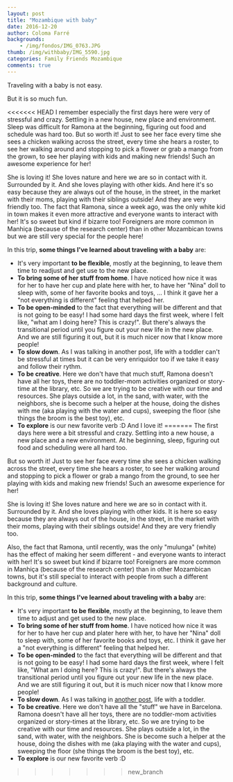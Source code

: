 ```yaml
---
layout: post
title: "Mozambique with baby"
date: 2016-12-20
author: Coloma Farré
backgrounds:
    - /img/fondos/IMG_0763.JPG
thumb: /img/withbaby/IMG_5590.jpg
categories: Family Friends Mozambique
comments: true
---
```


Traveling with a baby is not easy.

But it is so much fun.

<<<<<<< HEAD
I remember especially the first days here were very of stressful and crazy. Settling in a new house, new place and environment. Sleep was difficult for Ramona at the beginning, figuring out food and schedule was hard too. But so worth it! Just to see her face every time she sees a chicken walking across the street, every time she hears a roster, to see her walking around and stopping to pick a flower or grab a mango from the grown, to see her playing with kids and making new friends! Such an awesome experience for her!

She is loving it! She loves nature and here we are so in contact with it. Surrounded by it. And she loves playing with other kids. And here it's so easy because they are always out of the house, in the street, in the market with their moms, playing with their siblings outside! And they are very friendly too. The fact that Ramona, since a week ago, was the only white kid in town makes it even more attractive and everyone wants to interact with her! It's so sweet but kind if bizarre too! Foreigners are more common in Manhiça (because of the research center) than in other Mozambican towns but we are still very special for the people here!

In this trip, **some things I've learned about traveling with a baby** are:

- It's very important **to be flexible**, mostly at the beginning, to leave them time to readjust and get use to the new place.
- **To bring some of her stuff from home**. I have noticed how nice it was for her to have her cup and plate here with her, to have her "Nina" doll to sleep with, some of her favorite books and toys, ... I think it gave her a "not everything is different" feeling that helped her.
- **To be open-minded** to the fact that everything will be different and that is not going to be easy! I had some hard days the first week, where I felt like, "what am I doing here? This is crazy!". But there's always the transitional period until you figure out your new life in the new place. And we are still figuring it out, but it is much nicer now that I know more people!
- **To slow down**. As I was talking in another post, life with a toddler can't be stressful at times but it can be very enriquidor too if we take it easy and follow their rythm.
- **To be creative**. Here we don't have that much stuff, Ramona doesn't have all her toys, there are no toddler-mom activities organized or story-time at the library, etc. So we are trying to be creative with our time and resources. She plays outside a lot, in the sand, with water, with the neighbors, she is become such a helper at the house, doing the dishes with me (aka playing with the water and cups), sweeping the floor (she things the broom is the best toy), etc.
- **To explore** is our new favorite verb :D And I love it!
=======
The first days here were a bit stressful and crazy. Settling into a new house, a new place and a new environment. At he beginning, sleep, figuring out food and scheduling were all hard too. 

But so worth it! Just to see her face every time she sees a chicken walking across the street, every time she hears a roster, to see her walking around and stopping to pick a flower or grab a mango from the ground, to see her playing with kids and making new friends! Such an awesome experience for her!

She is loving it! She loves nature and here we are so in contact with it. Surrounded by it. And she loves playing with other kids. It is here so easy because they are always out of the house, in the street, in the market with their moms, playing with their siblings outside! And they are very friendly too. 

Also, the fact that Ramona, until recently, was the only "mulunga" (white) has the effect of making her seem different - and everyone wants to interact with her! It's so sweet but kind if bizarre too! Foreigners are more common in Manhiça (because of the research center) than in other Mozambican towns, but it's still special to interact with people from such a different background and culture.

In this trip, **some things I've learned about traveling with a baby** are:

- It's very important **to be flexible**, mostly at the beginning, to leave them time to adjust and get used to the new place.
- **To bring some of her stuff from home**. I have noticed how nice it was for her to have her cup and plater here with her, to have her "Nina" doll to sleep with, some of her favorite books and toys, etc. I think it gave her a "not everything is different" feeling that helped her.
- **To be open-minded** to the fact that everything will be different and that is not going to be easy! I had some hard days the first week, where I felt like, "What am I doing here? This is crazy!". But there's always the transitional period until you figure out your new life in the new place. And we are still figuring it out, but it is much nicer now that I know more people!
- **To slow down**. As I was talking in [another post]({{base.url}}/life), life with a toddler.
- **To be creative**. Here we don't have all the "stuff" we have in Barcelona. Ramona doesn't have all her toys, there are no toddler-mom activities organized or story-times at the library, etc. So we are trying to be creative with our time and resources. She plays outside a lot, in the sand, with water, with the neighbors. She is become such a helper at the house, doing the dishes with me (aka playing with the water and cups), sweeping the floor (she things the broom is the best toy), etc.
- **To explore** is our new favorite verb :D
>>>>>>> new_branch
